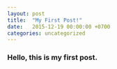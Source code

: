 ```yaml
---
layout: post
title:  "My First Post!"
date:   2015-12-19 00:00:00 +0700
categories: uncategorized
---
```



### Hello, this is my first post.
